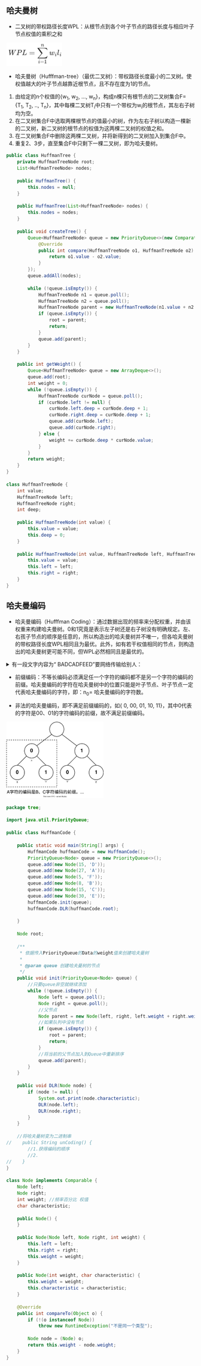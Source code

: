 ## 哈夫曼树

- 二叉树的带权路径长度WPL：从根节点到各个叶子节点的路径长度与相应叶子节点权值的乘积之和

<img src="../../pictures/20231205005030.png" width="150"/> 

- 哈夫曼树（Hufffman-tree）（最优二叉树）：带权路径长度最小的二叉树。使权值越大的叶子节点越靠近根节点，且不存在度为1的节点。 

1. 由给定的n个权值的\{w<sub>1</sub>, w<sub>2</sub>, ..., w<sub>n</sub>\}，构成n棵只有根节点的二叉树集合F=\{T<sub>1</sub>, T<sub>2</sub>, .., T<sub>n</sub>\}，其中每棵二叉树T<sub>i</sub>中只有一个带权为w<sub>i</sub>的根节点，其左右子树均为空。
2. 在二叉树集合F中选取两棵根节点的值最小的树，作为左右子树以构造一棵新的二叉树，新二叉树的根节点的权值为这两棵二叉树的权值之和。
3. 在二叉树集合F中删除这两棵二叉树，并将新得到的二叉树加入到集合F中。
4. 重复2、3步，直至集合F中只剩下一棵二叉树，即为哈夫曼树。

```java
public class HuffmanTree {
    private HuffmanTreeNode root;
    List<HuffmanTreeNode> nodes;

    public HuffmanTree() {
        this.nodes = null;
    }

    public HuffmanTree(List<HuffmanTreeNode> nodes) {
        this.nodes = nodes;
    }

    public void createTree() {
        Queue<HuffmanTreeNode> queue = new PriorityQueue<>(new Comparator<HuffmanTreeNode>() {
            @Override
            public int compare(HuffmanTreeNode o1, HuffmanTreeNode o2) {
                return o1.value - o2.value;
            }
        });
        queue.addAll(nodes);

        while (!queue.isEmpty()) {
            HuffmanTreeNode n1 = queue.poll();
            HuffmanTreeNode n2 = queue.poll();
            HuffmanTreeNode parent = new HuffmanTreeNode(n1.value + n2.value, n1, n2);
            if (queue.isEmpty()) {
                root = parent;
                return;
            }
            queue.add(parent);
        }
    }

    public int getWeight() {
        Queue<HuffmanTreeNode> queue = new ArrayDeque<>();
        queue.add(root);
        int weight = 0;
        while (!queue.isEmpty()) {
            HuffmanTreeNode curNode = queue.poll();
            if (curNode.left != null) {
                curNode.left.deep = curNode.deep + 1;
                curNode.right.deep = curNode.deep + 1;
                queue.add(curNode.left);
                queue.add(curNode.right);
            } else {
                weight += curNode.deep * curNode.value;
            }
        }
        return weight;
    }
}

class HuffmanTreeNode {
    int value;
    HuffmanTreeNode left;
    HuffmanTreeNode right;
    int deep;

    public HuffmanTreeNode(int value) {
        this.value = value;
        this.deep = 0;
    }

    public HuffmanTreeNode(int value, HuffmanTreeNode left, HuffmanTreeNode right) {
        this.value = value;
        this.left = left;
        this.right = right;
    }
}
```

## 哈夫曼编码

- 哈夫曼编码（Hufffman Coding）：通过数据出现的频率来分配权重，并由该权重来构建哈夫曼树。0和1究竟是表示左子树还是右子树没有明确规定。左、右孩子节点的顺序是任意的，所以构造出的哈夫曼树并不唯一，但各哈夫曼树的带权路径长度WPL相同且为最优。此外，如有若干权值相同的节点，则构造出的哈夫曼树更可能不同，但WPL必然相同且是最优的。

<details>
    <summary>有一段文字内容为“ BADCADFEED”要网络传输给别人：</summary>
    1. 如果使用二进制数据表示：<br/>
<img src="../../pictures/Snipaste_2023-03-28_19-44-41.png" width="450"/> <br/>
- 这样按照固定长度编码编码后就是“001000011010000011101100100011“，按每3位来译码。<br/>
2. 使用哈夫曼树时：<br/>
- 假设六个字母的频率为A 27,B 8,C 15,D 15,E 30,F 5；按权值百分比来分配，并重新按照赫夫曼树来规划它们。<br/>
- 左图为构造赫夫曼树的过程的权值显示。右图为将权值左分支改为0，右分支改为1后的赫夫曼树<br/>
<img src="../../pictures/Snipaste_2023-03-28_19-42-11.png" width="600"/> <br/>
- 原编码二进制串: 000011000011101100100011 (共 30个字符)<br/>
- 新编码二进制串: 10100101010111100(共25个字符)<br/>
- 数据被压缩，节省了空间。<br/>
</details>

- 前缀编码：不等长编码必须满足任一个字符的编码都不是另一个字符的编码的前缀。哈夫曼编码的字符在哈夫曼树中的位置只能是叶子节点、叶子节点一定代表哈夫曼编码的字符，即：n<sub>0</sub>= 哈夫曼编码的字符数。

- 非法的哈夫曼编码，即不满足前缀编码的，如{ 0, 00, 01, 10, 11}，其中0代表的字符是00、01的字符编码的前缀，故不满足前缀编码。

<img src="../../pictures/数据结构-哈夫曼编码-前缀编码.drawio.svg" width="260"/> 

```java
package tree;

import java.util.PriorityQueue;

public class HuffmanCode {

    public static void main(String[] args) {
        HuffmanCode huffmanCode = new HuffmanCode();
        PriorityQueue<Node> queue = new PriorityQueue<>();
        queue.add(new Node(15, 'D'));
        queue.add(new Node(27, 'A'));
        queue.add(new Node(5, 'F'));
        queue.add(new Node(8, 'B'));
        queue.add(new Node(15, 'C'));
        queue.add(new Node(30, 'E'));
        huffmanCode.init(queue);
        huffmanCode.DLR(huffmanCode.root);

    }

    Node root;

    /**
     * 依据传入PriorityQueue的Data的weight值来创建哈夫曼树
     *
     * @param queue 创建哈夫曼树的节点
     */
    public void init(PriorityQueue<Node> queue) {
        //只要queue非空就继续添加
        while (!queue.isEmpty()) {
            Node left = queue.poll();
            Node right = queue.poll();
            //父节点
            Node parent = new Node(left, right, left.weight + right.weight);
            //如果队列中没有节点
            if (queue.isEmpty()) {
                root = parent;
                return;
            }
            //将当前的父节点加入到Queue中重新排序
            queue.add(parent);
        }
    }

    public void DLR(Node node) {
        if (node != null) {
            System.out.print(node.characteristic);
            DLR(node.left);
            DLR(node.right);
        }
    }

    //将哈夫曼树变为二进制串
//    public String unCoding() {
        //1.获得编码的顺序
        //2.
//    }
}

class Node implements Comparable {
    Node left;
    Node right;
    int weight; //频率百分比 权值
    char characteristic;

    public Node() {
    }

    public Node(Node left, Node right, int weight) {
        this.left = left;
        this.right = right;
        this.weight = weight;
    }

    public Node(int weight, char characteristic) {
        this.weight = weight;
        this.characteristic = characteristic;
    }

    @Override
    public int compareTo(Object o) {
        if (!(o instanceof Node))
            throw new RuntimeException("不是同一个类型");

        Node node = (Node) o;
        return this.weight - node.weight;
    }
}
```
